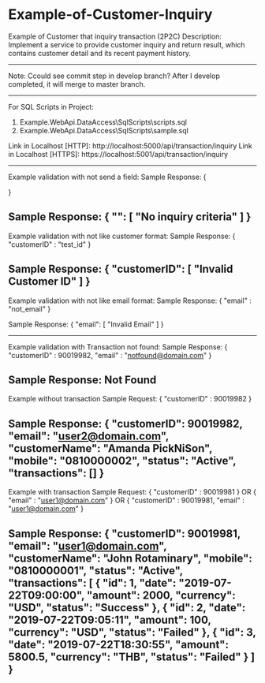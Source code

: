 # Example-of-Customer-Inquiry
Example of Customer that inquiry transaction (2P2C)
Description:
   Implement a service to provide customer inquiry and return result, which contains customer detail and
its recent payment history.

*************************************************************************
Note:
Ccould see commit step in develop branch? 
After I develop completed, it will merge to master branch.
*************************************************************************

For SQL Scripts in Project: 
1. Example.WebApi.DataAccess\SqlScripts\scripts.sql
2. Example.WebApi.DataAccess\SqlScripts\sample.sql

Link in Localhost [HTTP]: http://localhost:5000/api/transaction/inquiry
Link in Localhost [HTTPS]: https://localhost:5001/api/transaction/inquiry

--------------------------------------------------------------------------
Example validation with not send a field:
Sample Response:
{

}

Sample Response:
{
    "": [
        "No inquiry criteria"
    ]
}
--------------------------------------------------------------------------
Example validation with not like customer format:
Sample Response:
{
   "customerID" : "test_id"
}

Sample Response:
{
    "customerID": [
        "Invalid Customer ID"
    ]
}
--------------------------------------------------------------------------
Example validation with not like email format:
Sample Response:
{
   "email" : "not_email"
}

Sample Response:
{
    "email": [
        "Invalid Email"
    ]
}

--------------------------------------------------------------------------

Example validation with Transaction not found:
Sample Response:
{
  "customerID" : 90019982,
  "email" : "notfound@domain.com"
}

Sample Response: Not Found
--------------------------------------------------------------------------

Example without transaction
Sample Request:
{
  "customerID" : 90019982
}

Sample Response:
{
    "customerID": 90019982,
    "email": "user2@domain.com",
    "customerName": "Amanda PickNiSon",
    "mobile": "0810000002",
    "status": "Active",
    "transactions": []
}
--------------------------------------------------------------------------

Example with transaction
Sample Request:
{
  "customerID" : 90019981
}
OR
{
  "email" : "user1@domain.com"
}
OR
{
  "customerID" : 90019981,
  "email" : "user1@domain.com"
}

Sample Response:
{
    "customerID": 90019981,
    "email": "user1@domain.com",
    "customerName": "John Rotaminary",
    "mobile": "0810000001",
    "status": "Active",
    "transactions": [
        {
            "id": 1,
            "date": "2019-07-22T09:00:00",
            "amount": 2000,
            "currency": "USD",
            "status": "Success"
        },
        {
            "id": 2,
            "date": "2019-07-22T09:05:11",
            "amount": 100,
            "currency": "USD",
            "status": "Failed"
        },
        {
            "id": 3,
            "date": "2019-07-22T18:30:55",
            "amount": 5800.5,
            "currency": "THB",
            "status": "Failed"
        }
    ]
}
--------------------------------------------------------------------------